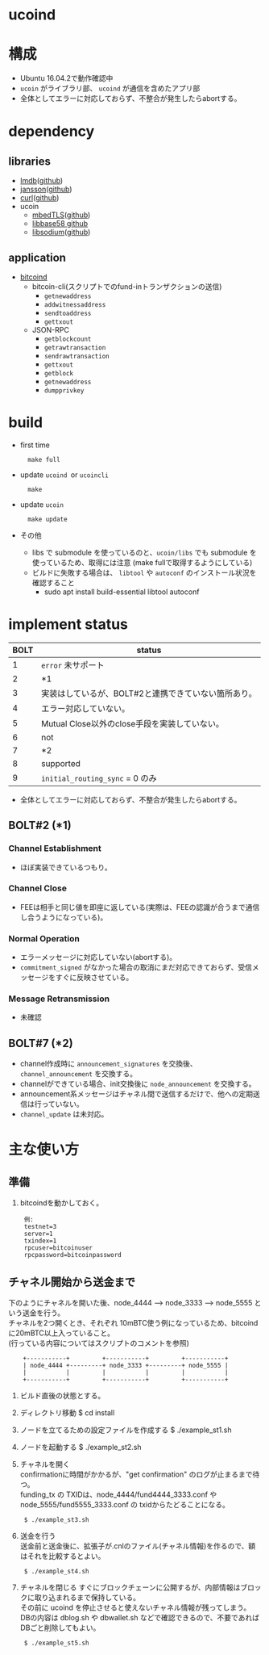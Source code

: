 ucoind
====

# 構成
* Ubuntu 16.04.2で動作確認中
* `ucoin` がライブラリ部、 `ucoind` が通信を含めたアプリ部
* 全体としてエラーに対応しておらず、不整合が発生したらabortする。


# dependency

## libraries

* [lmdb](https://symas.com/lightning-memory-mapped-database/)([github](https://github.com/LMDB/lmdb))
* [jansson](http://www.digip.org/jansson/)([github](https://github.com/akheron/jansson))
* [curl](https://curl.haxx.se/)([github](https://github.com/curl/curl))
* ucoin
    * [mbedTLS](https://tls.mbed.org/)([github](https://github.com/ARMmbed/mbedtls))
    * [libbase58 github](https://github.com/luke-jr/libbase58)
    * [libsodium](https://download.libsodium.org/doc/)([github](https://github.com/jedisct1/libsodium))


## application

* [bitcoind](https://github.com/bitcoin/bitcoin)
    * bitcoin-cli(スクリプトでのfund-inトランザクションの送信)
        * `getnewaddress`
        * `addwitnessaddress`
        * `sendtoaddress`
        * `gettxout`
    * JSON-RPC
        * `getblockcount`
        * `getrawtransaction`
        * `sendrawtransaction`
        * `gettxout`
        * `getblock`
        * `getnewaddress`
        * `dumpprivkey`


# build

* first time

        make full

* update `ucoind `or `ucoincli`

        make


* update `ucoin`

        make update

* その他
    * libs で submodule を使っているのと、`ucoin/libs` でも submodule を使っているため、取得には注意 (make fullで取得するようにしている)
    * ビルドに失敗する場合は、 `libtool` や `autoconf` のインストール状況を確認すること
        * sudo apt install build-essential libtool autoconf


# implement status

| BOLT | status |
|------|-------|
|  1   | `error` 未サポート  |
|  2   | \*1 |
|  3   | 実装はしているが、BOLT#2と連携できていない箇所あり。 |
|  4   | エラー対応していない。 |
|  5   | Mutual Close以外のclose手段を実装していない。 |
|  6   | not |
|  7   | \*2 |
|  8   | supported |
|  9   | `initial_routing_sync` = 0 のみ |

* 全体としてエラーに対応しておらず、不整合が発生したらabortする。


## BOLT#2 (\*1)
### Channel Establishment
* ほぼ実装できているつもり。


### Channel Close
* FEEは相手と同じ値を即座に返している(実際は、FEEの認識が合うまで通信し合うようになっている)。


### Normal Operation
* エラーメッセージに対応していない(abortする)。
* `commitment_signed` がなかった場合の取消にまだ対応できておらず、受信メッセージをすぐに反映させている。


### Message Retransmission
* 未確認


## BOLT#7 (\*2)
* channel作成時に `announcement_signatures` を交換後、`channel_announcement` を交換する。
* channelができている場合、init交換後に `node_announcement` を交換する。
* announcement系メッセージはチャネル間で送信するだけで、他への定期送信は行っていない。
* `channel_update` は未対応。



# 主な使い方

## 準備

1. bitcoindを動かしておく。

        例:
        testnet=3
        server=1
        txindex=1
        rpcuser=bitcoinuser
        rpcpassword=bitcoinpassword


## チャネル開始から送金まで

下のようにチャネルを開いた後、node_4444 --> node_3333 --> node_5555 という送金を行う。  
チャネルを2つ開くとき、それぞれ 10mBTC使う例になっているため、bitcoindに20mBTC以上入っていること。  
(行っている内容についてはスクリプトのコメントを参照)

        +-----------+         +-----------+         +-----------+
        | node_4444 +---------+ node_3333 +---------+ node_5555 |
        |           |         |           |         |           |
        +-----------+         +-----------+         +-----------+

1. ビルド直後の状態とする。

2. ディレクトリ移動
        $ cd install

3. ノードを立てるための設定ファイルを作成する
        $ ./example_st1.sh

4. ノードを起動する
        $ ./example_st2.sh

5. チャネルを開く  
        confirmationに時間がかかるが、"get confirmation" のログが止まるまで待つ。  
        funding_tx の TXIDは、node_4444/fund4444_3333.conf や node_5555/fund5555_3333.conf の txidからたどることになる。

        $ ./example_st3.sh

6. 送金を行う  
        送金前と送金後に、拡張子が.cnlのファイル(チャネル情報)を作るので、額はそれを比較するとよい。

        $ ./example_st4.sh

7. チャネルを閉じる
        すぐにブロックチェーンに公開するが、内部情報はブロックに取り込まれるまで保持している。  
        その前に ucoind を停止させると使えないチャネル情報が残ってしまう。  
        DBの内容は dblog.sh や dbwallet.sh などで確認できるので、不要であれば DBごと削除してもよい。

        $ ./example_st5.sh
